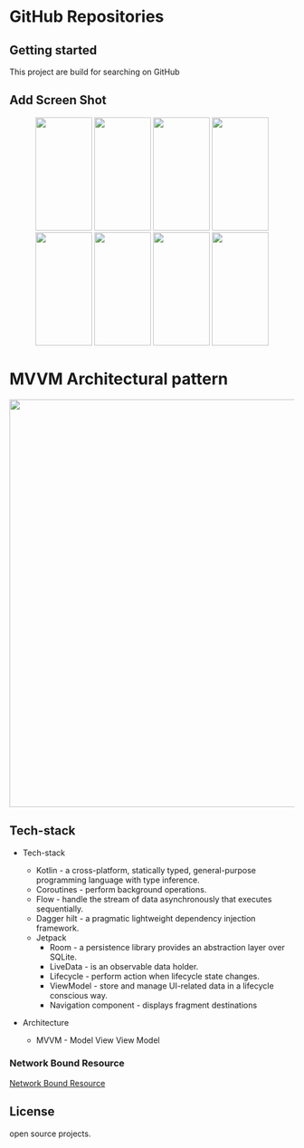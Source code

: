 # GitHub Repositories

## Getting started

This project are build for searching on GitHub

## Add Screen Shot

<p align="center">
  <a style="text-decoration:none" area-label="app start">
   <img src="https://gitlab.com/rezaulkhan111/bs23_github_repositories/-/raw/main/sampleImage/1st_screen.jpg" width="100" height="200" />
  </a>
  <a style="text-decoration:none" area-label="empty search">
    <img src="https://gitlab.com/rezaulkhan111/bs23_github_repositories/-/raw/main/sampleImage/2nd_empty_search.jpg" width="100" height="200" />
  </a>
  <a style="text-decoration:none" area-label="search">
    <img src="https://gitlab.com/rezaulkhan111/bs23_github_repositories/-/raw/main/sampleImage/2nd_search.jpg" width="100" height="200" />
  </a>
  <a style="text-decoration:none" area-label="fetch data">
    <img src="https://gitlab.com/rezaulkhan111/bs23_github_repositories/-/raw/main/sampleImage/3rd_load_data.jpg" width="100" height="200" />
  </a>
  <a style="text-decoration:none" area-label="sort most start count">
    <img src="https://gitlab.com/rezaulkhan111/bs23_github_repositories/-/raw/main/sampleImage/4th_sort_most_start.jpg" width="100" height="200" />
  </a>
  <a style="text-decoration:none" area-label="repository_details">
    <img src="https://gitlab.com/rezaulkhan111/bs23_github_repositories/-/raw/main/sampleImage/5th_repository_details.jpg" width="100" height="200" />
  </a>
  <a style="text-decoration:none" area-label="again search">
    <img src="https://gitlab.com/rezaulkhan111/bs23_github_repositories/-/raw/main/sampleImage/6th_again_search.jpg" width="100" height="200" />
  </a>
    <a style="text-decoration:none" area-label="offline bowsing">
    <img src="https://gitlab.com/rezaulkhan111/bs23_github_repositories/-/raw/main/sampleImage/8th_offline.jpg" width="100" height="200" />
  </a>
</p>


# MVVM Architectural pattern

<img src="https://miro.medium.com/v2/resize:fit:2400/1*-yY0l4XD3kLcZz0rO1sfRA.png" width="960" height="720" />

## Tech-stack
* Tech-stack
    * Kotlin - a cross-platform, statically typed, general-purpose programming language with type inference.
    * Coroutines - perform background operations.
    * Flow - handle the stream of data asynchronously that executes sequentially.
    * Dagger hilt - a pragmatic lightweight dependency injection framework.
    * Jetpack
        * Room - a persistence library provides an abstraction layer over SQLite.
        * LiveData - is an observable data holder.
        * Lifecycle - perform action when lifecycle state changes.
        * ViewModel - store and manage UI-related data in a lifecycle conscious way.
        * Navigation component - displays fragment destinations
    
* Architecture 
   * MVVM - Model View View Model

### Network Bound Resource
   [Network Bound Resource](https://medium.com/android-news/making-android-jetpacks-networkboundresource-work-in-offline-mode-fd06ef545ec1)

## License
open source projects.